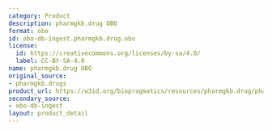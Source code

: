 ```yaml
---
category: Product
description: pharmgkb.drug OBO
format: obo
id: obo-db-ingest.pharmgkb.drug.obo
license:
  id: https://creativecommons.org/licenses/by-sa/4.0/
  label: CC-BY-SA-4.0
name: pharmgkb.drug OBO
original_source:
- pharmgkb.drugs
product_url: https://w3id.org/biopragmatics/resources/pharmgkb.drug/pharmgkb.drug.obo
secondary_source:
- obo-db-ingest
layout: product_detail
---
```

